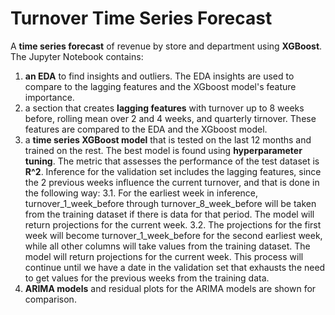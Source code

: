 # Turnover Time Series Forecast
A __time series forecast__ of revenue by store and department using __XGBoost__. The Jupyter Notebook contains:
1.  __an EDA__ to find insights and outliers. The EDA insights are used to compare to the lagging features and the XGboost model's feature importance.
2.  a section that creates __lagging features__ with turnover up to 8 weeks before, rolling mean over 2 and 4 weeks, and quarterly tirnover. These features are compared to the EDA and the XGboost model.
3.  a __time series XGBoost model__ that is tested on the last 12 months and trained on the rest. The best model is found using __hyperparameter tuning__. The metric that assesses the performance of the test dataset is __R^2__. Inference for the validation set includes the lagging features, since the 2 previous weeks influence the current turnover, and that is done in the following way:
   3.1. For the earliest week in inference, turnover_1_week_before through turnover_8_week_before will be taken from the training dataset if there is data for that period. The model will return projections for the current week.
   3.2. The projections for the first week will become turnover_1_week_before for the second earliest week, while all other columns will take values from the training dataset. The model will return projections for the current week.
   This process will continue until we have a date in the validation set that exhausts the need to get values for the previous weeks from the training data.
4. __ARIMA models__ and residual plots for the ARIMA models are shown for comparison.
